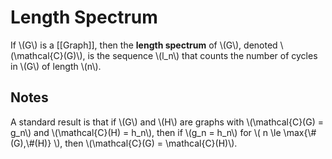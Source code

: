 Length Spectrum
===============

If \\(G\\) is a [[Graph]], then the **length spectrum** of \\(G\\), denoted \\(\mathcal{C}(G)\\), is the sequence \\(l_n\\) that counts the number of cycles in \\(G\\) of length \\(n\\).

Notes
-----

A standard result is that if \\(G\\) and \\(H\\) are graphs with \\(\mathcal{C}(G) = g_n\\) and \\(\mathcal{C}(H) = h_n\\), then if \\(g_n = h_n\\) for \\( n \le \max{\\#(G),\\#(H)} \\), then \\(\mathcal{C}(G) = \mathcal{C}(H)\\).